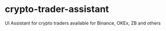 # crypto-trader-assistant
UI Assistant for crypto traders available for Binance, OKEx, ZB and others
